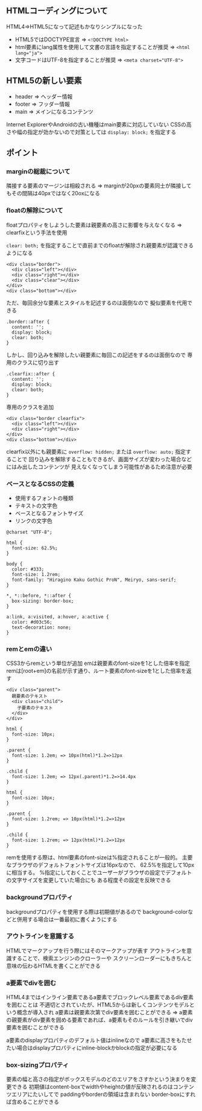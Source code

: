## HTMLコーディングについて

HTML4=>HTML5になって記述もかなりシンプルになった

- HTML5ではDOCTYPE宣言 => `<!DOCTYPE html>`
- html要素にlang属性を使用して文書の言語を指定することが推奨 => `<html lang="ja">`
- 文字コードはUTF-8を指定することが推奨 => `<meta charset="UTF-8">`

## HTML5の新しい要素

- header => ヘッダー情報
- footer => フッダー情報
- main => メインになるコンテンツ

Internet ExplorerやAndroidの古い機種はmain要素に対応していない
CSSの高さや幅の指定が効かないので対策としては `display: block;` を指定する

## ポイント

### marginの総裁について

隣接する要素のマージンは相殺される
=> marginが20pxの要素同士が隣接してもその間隔は40pxではなく20oxになる

### floatの解除について

floatプロパティをしようした要素は親要素の高さに影響を与えなくなる
=> clearfixという手法を使用

`clear: both;` を指定することで直前までのfloatが解除され親要素が認識できるようになる

```
<div class="border">
  <div class="left"></div>
  <div class="right"></div>
  <div class="clear"></div>
</div>
<div class="bottom"></div>
```

ただ、毎回余分な要素とスタイルを記述するのは面倒なので
擬似要素を代用できる

```
.border::after {
  content: '';
  display: block;
  clear: both;
}
```

しかし、回り込みを解除したい親要素に毎回この記述をするのは面倒なので
専用のクラスに切り出す

```
.clearfix::after {
  content: '';
  display: block;
  clear: both;
}
```

専用のクラスを追加

```
<div class="border clearfix">
  <div class="left"></div>
  <div class="right"></div>
</div>
<div class="bottom"></div>
```

clearfix以外にも親要素に `overflow: hidden;` または `overflow: auto;` 指定することで
回り込みを解除することもできるが、画面サイズが変わった場合などにはみ出したコンテンツが
見えなくなってしまう可能性があるため注意が必要

### ベースとなるCSSの定義

- 使用するフォントの種類
- テキストの文字色
- ベースとなるフォントサイズ
- リンクの文字色

```
@charset "UTF-8";

html {
  font-size: 62.5%;
}

body {
  color: #333;
  font-size: 1.2rem;
  font-family: "Hiragino Kaku Gothic ProN", Meiryo, sans-serif;
}

*, *::before, *::after {
  box-sizing: border-box;
}

a:link, a:visited, a:hover, a:active {
  color: #d03c56;
  text-decoration: none;
}
```

### remとemの違い

CSS3からremという単位が追加
emは親要素のfont-sizeを1とした倍率を指定
remは[root+em]の名前が示す通り、ルート要素のfont-sizeを1とした倍率を返す

```
<div class="parent">
  親要素のテキスト
  <div class="child">
    子要素のテキスト
  </div>
</div>
```

```
html {
  font-size: 10px;
}

.parent {
  font-size: 1.2em; => 10px(html)*1.2=>12px
}

.child {
  font-size: 1.2em; => 12px(.parent)*1.2=>14.4px
}
```


```
html {
  font-size: 10px;
}

.parent {
  font-size: 1.2rem; => 10px(html)*1.2=>12px
}

.child {
  font-size: 1.2rem; => 12px(html)*1.2=>12px
}
```

remを使用する際は、html要素のfont-sizeは%指定されることが一般的。
主要なブラウザのデフォルトフォントサイズは16pxなので、
62.5%を指定して10pxに相当する。
%指定にしておくことでユーザーがブラウザの設定でデフォルトの文字サイズを変更していた場合にも
ある程度その設定を反映できる

### backgroundプロパティ

backgroundプロパティを使用する際は初期値があるので
background-colorなどと併用する場合は一番最初に書くようにする

### アウトラインを意識する

HTMLでマークアップを行う際にはそのマークアップが表す
アウトラインを意識することで、検索エンジンのクローラーや
スクリーンローダーにもきちんと意味の伝わるHTMLを書くことができる

### a要素でdivを囲む

HTML4まではインライン要素であるa要素でブロックレベル要素であるdiv要素を囲むことは
不適切とされていたが、HTML5からは新しくコンテンツモデルという概念が導入され
a要素は親要素次第でdiv要素を囲むことができる
=> a要素の親要素がdiv要素を囲める要素であれば、a要素もそのルールを引き継いでdiv要素を囲むことができる

a要素のdisplayプロパティのデフォルト値はinlineなので
a要素に高さをもたせたい場合はdisplayプロパティにinline-blockかblockの指定が必要になる


### box-sizingプロパティ

要素の幅と高さの指定がボックスモデルのどのエリアをさすかという決まりを変更できる
初期値はcontent-boxでwidthやheightの値が反映されるのはコンテンツエリアにたいしてで
paddingやborderの領域は含まれない
border-boxにすれば含めることができる

